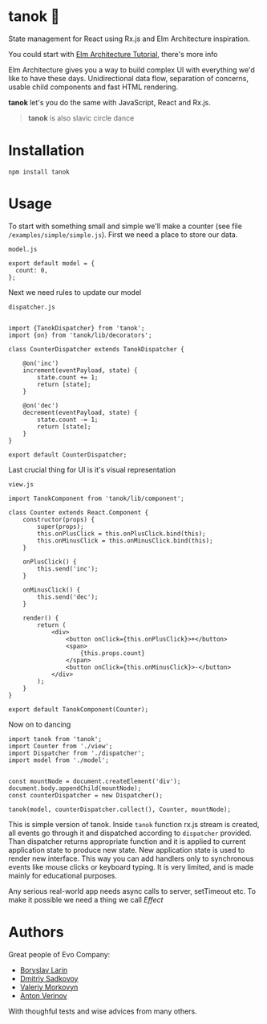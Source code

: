 # tanok 💃
State management for React using Rx.js and Elm Architecture inspiration.

You could start with [Elm Architecture Tutorial](https://github.com/evancz/elm-architecture-tutorial/), there's more info

Elm Architecture gives you a way to build complex UI with everything we'd like
to have these days. Unidirectional data flow, separation of concerns,
usable child components and fast HTML rendering.

**tanok** let's you do the same with JavaScript, React and Rx.js.

> **tanok** is also slavic circle dance

# Installation

`npm install tanok`

# Usage

To start with something small and simple we'll make a counter (see file `/examples/simple/simple.js`). First we need a place to store our data.

`model.js`
```
export default model = {
  count: 0,
};
```

Next we need rules to update our model

`dispatcher.js`
```

import {TanokDispatcher} from 'tanok';
import {on} from 'tanok/lib/decorators';

class CounterDispatcher extends TanokDispatcher {

    @on('inc')
    increment(eventPayload, state) {
        state.count += 1;
        return [state];
    }

    @on('dec')
    decrement(eventPayload, state) {
        state.count -= 1;
        return [state];
    }
}

export default CounterDispatcher;
```

Last crucial thing for UI is it's visual representation

`view.js`
```
import TanokComponent from 'tanok/lib/component';

class Counter extends React.Component {
    constructor(props) {
        super(props);
        this.onPlusClick = this.onPlusClick.bind(this);
        this.onMinusClick = this.onMinusClick.bind(this);
    }

    onPlusClick() {
        this.send('inc');
    }

    onMinusClick() {
        this.send('dec');
    }

    render() {
        return (
            <div>
                <button onClick={this.onPlusClick}>+</button>
                <span>
                    {this.props.count}
                </span>
                <button onClick={this.onMinusClick}>-</button>
            </div>
        );
    }
}

export default TanokComponent(Counter);
```

Now on to dancing

```
import tanok from 'tanok';
import Counter from './view';
import Dispatcher from './dispatcher';
import model from './model';


const mountNode = document.createElement('div');
document.body.appendChild(mountNode);
const counterDispatcher = new Dispatcher();

tanok(model, counterDispatcher.collect(), Counter, mountNode);
```

This is simple version of tanok. Inside `tanok` function rx.js stream is created, all events go through it and dispatched according to `dispatcher` provided. Than dispatcher returns appropriate function and it is applied to current application state to produce new state. New application state is used to render new interface. This way you can add handlers only to synchronous events like mouse clicks or keyboard typing. It is very limited, and is made mainly for educational purposes.

Any serious real-world app needs async calls to server, setTimeout etc. To make it possible we need a thing we call *Effect*


# Authors

Great people of Evo Company:

* [Boryslav Larin](http://github.com/brabadu)
* [Dmitriy Sadkovoy](http://github.com/sadkovoy)
* [Valeriy Morkovyn](http://github.com/Lex0ne)
* [Anton Verinov](http://github.com/zemlanin)

With thoughful tests and wise advices from many others.
